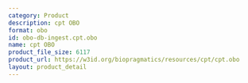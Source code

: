 ```yaml
---
category: Product
description: cpt OBO
format: obo
id: obo-db-ingest.cpt.obo
name: cpt OBO
product_file_size: 6117
product_url: https://w3id.org/biopragmatics/resources/cpt/cpt.obo
layout: product_detail
---
```


